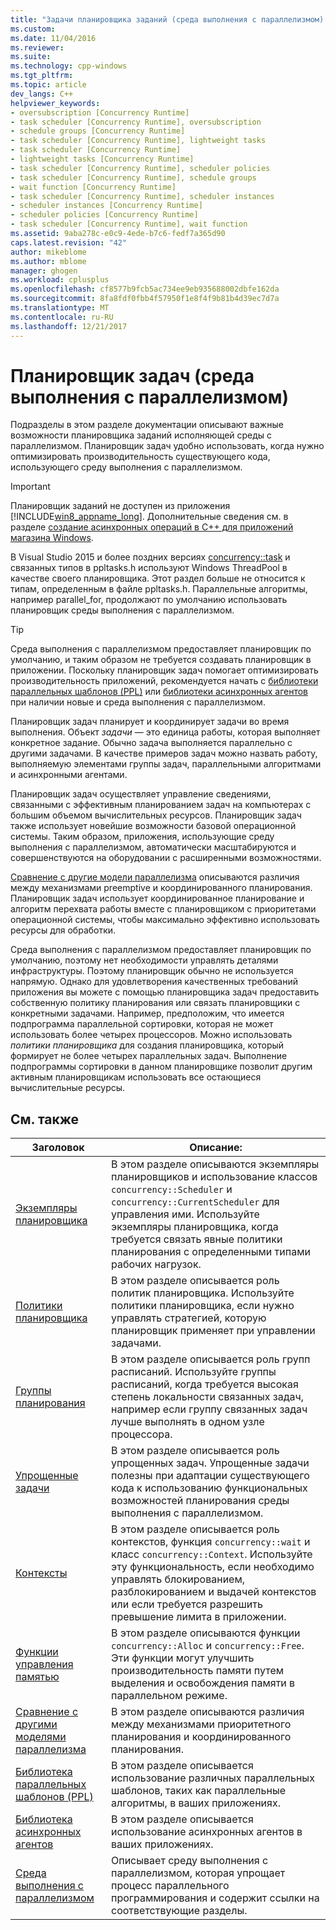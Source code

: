 ```yaml
---
title: "Задачи планировщика заданий (среда выполнения с параллелизмом) | Документы Microsoft"
ms.custom: 
ms.date: 11/04/2016
ms.reviewer: 
ms.suite: 
ms.technology: cpp-windows
ms.tgt_pltfrm: 
ms.topic: article
dev_langs: C++
helpviewer_keywords:
- oversubscription [Concurrency Runtime]
- task scheduler [Concurrency Runtime], oversubscription
- schedule groups [Concurrency Runtime]
- task scheduler [Concurrency Runtime], lightweight tasks
- task scheduler [Concurrency Runtime]
- lightweight tasks [Concurrency Runtime]
- task scheduler [Concurrency Runtime], scheduler policies
- task scheduler [Concurrency Runtime], schedule groups
- wait function [Concurrency Runtime]
- task scheduler [Concurrency Runtime], scheduler instances
- scheduler instances [Concurrency Runtime]
- scheduler policies [Concurrency Runtime]
- task scheduler [Concurrency Runtime], wait function
ms.assetid: 9aba278c-e0c9-4ede-b7c6-fedf7a365d90
caps.latest.revision: "42"
author: mikeblome
ms.author: mblome
manager: ghogen
ms.workload: cplusplus
ms.openlocfilehash: cf8577b9fcb5ac734ee9eb935688002dbfe162da
ms.sourcegitcommit: 8fa8fdf0fbb4f57950f1e8f4f9b81b4d39ec7d7a
ms.translationtype: MT
ms.contentlocale: ru-RU
ms.lasthandoff: 12/21/2017
---
```

# <a name="task-scheduler-concurrency-runtime"></a>Планировщик задач (среда выполнения с параллелизмом)
Подразделы в этом разделе документации описывают важные возможности планировщика заданий исполняющей среды с параллелизмом. Планировщик задач удобно использовать, когда нужно оптимизировать производительность существующего кода, использующего среду выполнения с параллелизмом.  
  
> [!IMPORTANT]
>  Планировщик заданий не доступен из приложения [!INCLUDE[win8_appname_long](../../build/includes/win8_appname_long_md.md)]. Дополнительные сведения см. в разделе [создание асинхронных операций в C++ для приложений магазина Windows](../../parallel/concrt/creating-asynchronous-operations-in-cpp-for-windows-store-apps.md).  
>   
>  В Visual Studio 2015 и более поздних версиях [concurrency::task](../../parallel/concrt/reference/task-class.md) и связанных типов в ppltasks.h используют Windows ThreadPool в качестве своего планировщика. Этот раздел больше не относится к типам, определенным в файле ppltasks.h. Параллельные алгоритмы, например parallel_for, продолжают по умолчанию использовать планировщик среды выполнения с параллелизмом.  
  
> [!TIP]
>  Среда выполнения с параллелизмом предоставляет планировщик по умолчанию, и таким образом не требуется создавать планировщик в приложении. Поскольку планировщик задач помогает оптимизировать производительность приложений, рекомендуется начать с [библиотеки параллельных шаблонов (PPL)](../../parallel/concrt/parallel-patterns-library-ppl.md) или [библиотеки асинхронных агентов](../../parallel/concrt/asynchronous-agents-library.md) при наличии новые и среда выполнения с параллелизмом.  
  
 Планировщик задач планирует и координирует задачи во время выполнения. Объект *задачи* — это единица работы, которая выполняет конкретное задание. Обычно задача выполняется параллельно с другими задачами. В качестве примеров задач можно назвать работу, выполняемую элементами группы задач, параллельными алгоритмами и асинхронными агентами.  
  
 Планировщик задач осуществляет управление сведениями, связанными с эффективным планированием задач на компьютерах с большим объемом вычислительных ресурсов. Планировщик задач также использует новейшие возможности базовой операционной системы. Таким образом, приложения, использующие среду выполнения с параллелизмом, автоматически масштабируются и совершенствуются на оборудовании с расширенными возможностями.  
  
 [Сравнение с другие модели параллелизма](../../parallel/concrt/comparing-the-concurrency-runtime-to-other-concurrency-models.md) описываются различия между механизмами preemptive и координированного планирования. Планировщик задач использует координированное планирование и алгоритм перехвата работы вместе с планировщиком с приоритетами операционной системы, чтобы максимально эффективно использовать ресурсы для обработки.  
  
 Среда выполнения с параллелизмом предоставляет планировщик по умолчанию, поэтому нет необходимости управлять деталями инфраструктуры. Поэтому планировщик обычно не используется напрямую. Однако для удовлетворения качественных требований приложения вы можете с помощью планировщика задач предоставить собственную политику планирования или связать планировщики с конкретными задачами. Например, предположим, что имеется подпрограмма параллельной сортировки, которая не может использовать более четырех процессоров. Можно использовать *политики планировщика* для создания планировщика, который формирует не более четырех параллельных задач. Выполнение подпрограммы сортировки в данном планировщике позволит другим активным планировщикам использовать все остающиеся вычислительные ресурсы.  
  
## <a name="related-topics"></a>См. также  
  
|Заголовок|Описание:|  
|-----------|-----------------|  
|[Экземпляры планировщика](../../parallel/concrt/scheduler-instances.md)|В этом разделе описываются экземпляры планировщиков и использование классов `concurrency::Scheduler` и `concurrency::CurrentScheduler` для управления ими. Используйте экземпляры планировщика, когда требуется связать явные политики планирования с определенными типами рабочих нагрузок.|  
|[Политики планировщика](../../parallel/concrt/scheduler-policies.md)|В этом разделе описывается роль политик планировщика. Используйте политики планировщика, если нужно управлять стратегией, которую планировщик применяет при управлении задачами.|  
|[Группы планирования](../../parallel/concrt/schedule-groups.md)|В этом разделе описывается роль групп расписаний. Используйте группы расписаний, когда требуется высокая степень локальности связанных задач, например если группу связанных задач лучше выполнять в одном узле процессора.|  
|[Упрощенные задачи](../../parallel/concrt/lightweight-tasks.md)|В этом разделе описывается роль упрощенных задач. Упрощенные задачи полезны при адаптации существующего кода к использованию функциональных возможностей планирования среды выполнения с параллелизмом.|  
|[Контексты](../../parallel/concrt/contexts.md)|В этом разделе описывается роль контекстов, функция `concurrency::wait` и класс `concurrency::Context`. Используйте эту функциональность, если необходимо управлять блокированием, разблокированием и выдачей контекстов или если требуется разрешить превышение лимита в приложении.|  
|[Функции управления памятью](../../parallel/concrt/memory-management-functions.md)|В этом разделе описываются функции `concurrency::Alloc` и `concurrency::Free`. Эти функции могут улучшить производительность памяти путем выделения и освобождения памяти в параллельном режиме.|  
|[Сравнение с другими моделями параллелизма](../../parallel/concrt/comparing-the-concurrency-runtime-to-other-concurrency-models.md)|В этом разделе описываются различия между механизмами приоритетного планирования и координированного планирования.|  
|[Библиотека параллельных шаблонов (PPL)](../../parallel/concrt/parallel-patterns-library-ppl.md)|В этом разделе описывается использование различных параллельных шаблонов, таких как параллельные алгоритмы, в ваших приложениях.|  
|[Библиотека асинхронных агентов](../../parallel/concrt/asynchronous-agents-library.md)|В этом разделе описывается использование асинхронных агентов в ваших приложениях.|  
|[Среда выполнения с параллелизмом](../../parallel/concrt/concurrency-runtime.md)|Описывает среду выполнения с параллелизмом, которая упрощает процесс параллельного программирования и содержит ссылки на соответствующие разделы.|

